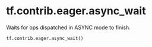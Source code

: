 <div itemscope itemtype="http://developers.google.com/ReferenceObject">
<meta itemprop="name" content="tf.contrib.eager.async_wait" />
<meta itemprop="path" content="Stable" />
</div>

# tf.contrib.eager.async_wait

Waits for ops dispatched in ASYNC mode to finish.

``` python
tf.contrib.eager.async_wait()
```

<!-- Placeholder for "Used in" -->
